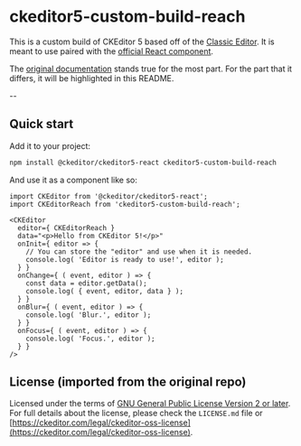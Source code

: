 # ckeditor5-custom-build-reach

This is a custom build of CKEditor 5 based off of the [Classic Editor](https://ckeditor.com/docs/ckeditor5/latest/builds/guides/overview.html#classic-editor). It is meant to use paired with the [official React component](https://ckeditor.com/docs/ckeditor5/latest/builds/guides/integration/frameworks/react.html).

The [original documentation](https://ckeditor.com/docs/ckeditor5/latest/examples/builds/classic-editor.html) stands true for the most part. For the part that it differs, it will be highlighted in this README.

--

## Quick start

Add it to your project:

```bash
npm install @ckeditor/ckeditor5-react ckeditor5-custom-build-reach
```

And use it as a component like so:

```code
import CKEditor from '@ckeditor/ckeditor5-react';
import CKEditorReach from 'ckeditor5-custom-build-reach';

<CKEditor
  editor={ CKEditorReach }
  data="<p>Hello from CKEditor 5!</p>"
  onInit={ editor => {
    // You can store the "editor" and use when it is needed.
    console.log( 'Editor is ready to use!', editor );
  } }
  onChange={ ( event, editor ) => {
    const data = editor.getData();
    console.log( { event, editor, data } );
  } }
  onBlur={ ( event, editor ) => {
    console.log( 'Blur.', editor );
  } }
  onFocus={ ( event, editor ) => {
    console.log( 'Focus.', editor );
  } }
/>
```

## License (imported from the original repo)

Licensed under the terms of [GNU General Public License Version 2 or later](http://www.gnu.org/licenses/gpl.html). For full details about the license, please check the `LICENSE.md` file or [https://ckeditor.com/legal/ckeditor-oss-license](https://ckeditor.com/legal/ckeditor-oss-license).
